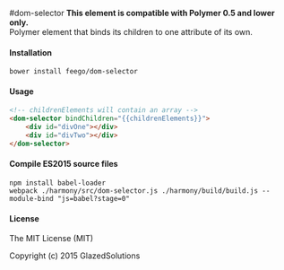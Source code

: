 #dom-selector
**This element is compatible with Polymer 0.5 and lower only.**  
Polymer element that binds its children to one attribute of its own.

#### Installation

```
bower install feego/dom-selector
```

#### Usage

```html
<!-- childrenElements will contain an array -->
<dom-selector bindChildren="{{childrenElements}}">
    <div id="divOne"></div>
    <div id="divTwo"></div>
</dom-selector>
```

<!-- childrenElements will contain the div#divOne DOM object -->
<dom-selector bindChildren="{{childrenElements}}">
    <div id="divOne"></div>
</dom-selector>


#### Compile ES2015 source files

```
npm install babel-loader
webpack ./harmony/src/dom-selector.js ./harmony/build/build.js --module-bind "js=babel?stage=0"
```

#### License

The MIT License (MIT)

Copyright (c) 2015 GlazedSolutions
